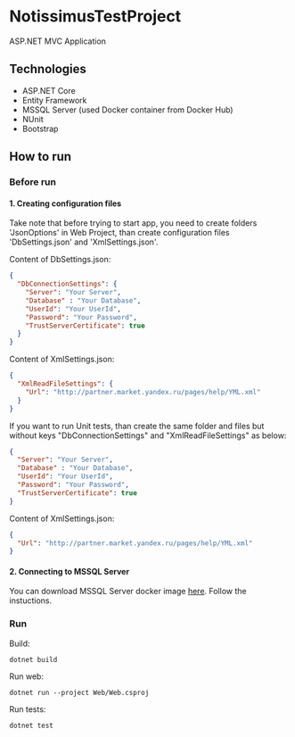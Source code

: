 # NotissimusTestProject
ASP.NET MVC Application

## Technologies
- ASP.NET Core
- Entity Framework
- MSSQL Server (used Docker container from Docker Hub)
- NUnit
- Bootstrap

## How to run
### Before run
#### 1. Creating configuration files
Take note that before trying to start app, you need to create folders 'JsonOptions' in Web Project, than
create configuration files 'DbSettings.json' and 'XmlSettings.json'. 

Content of DbSettings.json:
```json
{
  "DbConnectionSettings": {
    "Server": "Your Server",
    "Database" : "Your Database",
    "UserId": "Your UserId",
    "Password": "Your Password",
    "TrustServerCertificate": true
  }
}
```

Content of XmlSettings.json:
```json
{
  "XmlReadFileSettings": {
    "Url": "http://partner.market.yandex.ru/pages/help/YML.xml"
  }
}
```

If you want to run Unit tests, than create the same folder and files but without keys "DbConnectionSettings" and "XmlReadFileSettings" as below:
```json
{
  "Server": "Your Server",
  "Database" : "Your Database",
  "UserId": "Your UserId",
  "Password": "Your Password",
  "TrustServerCertificate": true
}
```

Content of XmlSettings.json:
```json
{
  "Url": "http://partner.market.yandex.ru/pages/help/YML.xml"
}
```

#### 2. Connecting to MSSQL Server
You can download MSSQL Server docker image [here](https://hub.docker.com/_/microsoft-mssql-server). Follow the instuctions.


### Run
Build:

```
dotnet build
```

Run web:
```
dotnet run --project Web/Web.csproj
```

Run tests:
```
dotnet test
```
